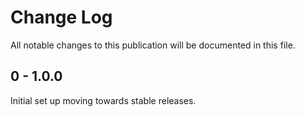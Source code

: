 # Change Log

All notable changes to this publication will be documented in this file.

## 0 - 1.0.0
Initial set up moving towards stable releases. 

